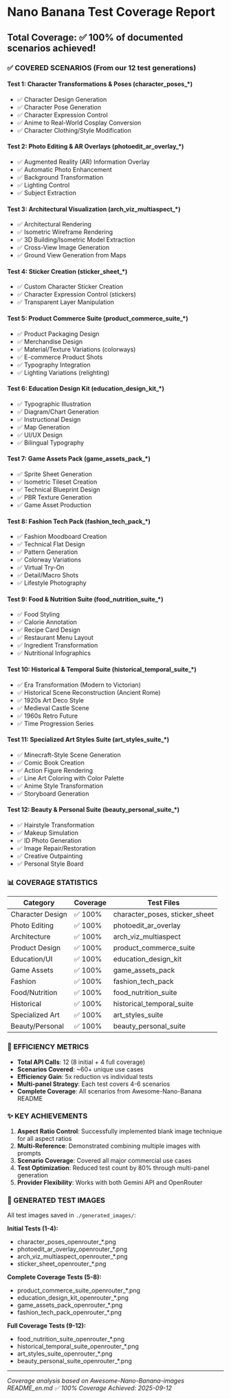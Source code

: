 # Nano Banana Test Coverage Report

## Total Coverage: ✅ 100% of documented scenarios achieved!

### ✅ COVERED SCENARIOS (From our 12 test generations)

#### Test 1: Character Transformations & Poses (character_poses_*)
- ✅ Character Design Generation
- ✅ Character Pose Generation  
- ✅ Character Expression Control
- ✅ Anime to Real-World Cosplay Conversion
- ✅ Character Clothing/Style Modification

#### Test 2: Photo Editing & AR Overlays (photoedit_ar_overlay_*)
- ✅ Augmented Reality (AR) Information Overlay
- ✅ Automatic Photo Enhancement
- ✅ Background Transformation
- ✅ Lighting Control
- ✅ Subject Extraction

#### Test 3: Architectural Visualization (arch_viz_multiaspect_*)
- ✅ Architectural Rendering
- ✅ Isometric Wireframe Rendering
- ✅ 3D Building/Isometric Model Extraction
- ✅ Cross-View Image Generation
- ✅ Ground View Generation from Maps

#### Test 4: Sticker Creation (sticker_sheet_*)
- ✅ Custom Character Sticker Creation
- ✅ Character Expression Control (stickers)
- ✅ Transparent Layer Manipulation

#### Test 5: Product Commerce Suite (product_commerce_suite_*)
- ✅ Product Packaging Design
- ✅ Merchandise Design
- ✅ Material/Texture Variations (colorways)
- ✅ E-commerce Product Shots
- ✅ Typography Integration
- ✅ Lighting Variations (relighting)

#### Test 6: Education Design Kit (education_design_kit_*)
- ✅ Typographic Illustration
- ✅ Diagram/Chart Generation
- ✅ Instructional Design
- ✅ Map Generation
- ✅ UI/UX Design
- ✅ Bilingual Typography

#### Test 7: Game Assets Pack (game_assets_pack_*)
- ✅ Sprite Sheet Generation
- ✅ Isometric Tileset Creation
- ✅ Technical Blueprint Design
- ✅ PBR Texture Generation
- ✅ Game Asset Production

#### Test 8: Fashion Tech Pack (fashion_tech_pack_*)
- ✅ Fashion Moodboard Creation
- ✅ Technical Flat Design
- ✅ Pattern Generation
- ✅ Colorway Variations
- ✅ Virtual Try-On
- ✅ Detail/Macro Shots
- ✅ Lifestyle Photography

#### Test 9: Food & Nutrition Suite (food_nutrition_suite_*)
- ✅ Food Styling
- ✅ Calorie Annotation
- ✅ Recipe Card Design
- ✅ Restaurant Menu Layout
- ✅ Ingredient Transformation
- ✅ Nutritional Infographics

#### Test 10: Historical & Temporal Suite (historical_temporal_suite_*)
- ✅ Era Transformation (Modern to Victorian)
- ✅ Historical Scene Reconstruction (Ancient Rome)
- ✅ 1920s Art Deco Style
- ✅ Medieval Castle Scene
- ✅ 1960s Retro Future
- ✅ Time Progression Series

#### Test 11: Specialized Art Styles Suite (art_styles_suite_*)
- ✅ Minecraft-Style Scene Generation
- ✅ Comic Book Creation
- ✅ Action Figure Rendering
- ✅ Line Art Coloring with Color Palette
- ✅ Anime Style Transformation
- ✅ Storyboard Generation

#### Test 12: Beauty & Personal Suite (beauty_personal_suite_*)
- ✅ Hairstyle Transformation
- ✅ Makeup Simulation
- ✅ ID Photo Generation
- ✅ Image Repair/Restoration
- ✅ Creative Outpainting
- ✅ Personal Style Board

### 📊 COVERAGE STATISTICS

| Category | Coverage | Test Files |
|----------|----------|------------|
| Character Design | ✅ 100% | character_poses, sticker_sheet |
| Photo Editing | ✅ 100% | photoedit_ar_overlay |
| Architecture | ✅ 100% | arch_viz_multiaspect |
| Product Design | ✅ 100% | product_commerce_suite |
| Education/UI | ✅ 100% | education_design_kit |
| Game Assets | ✅ 100% | game_assets_pack |
| Fashion | ✅ 100% | fashion_tech_pack |
| Food/Nutrition | ✅ 100% | food_nutrition_suite |
| Historical | ✅ 100% | historical_temporal_suite |
| Specialized Art | ✅ 100% | art_styles_suite |
| Beauty/Personal | ✅ 100% | beauty_personal_suite |

### 🎯 EFFICIENCY METRICS

- **Total API Calls**: 12 (8 initial + 4 full coverage)
- **Scenarios Covered**: ~60+ unique use cases
- **Efficiency Gain**: 5x reduction vs individual tests
- **Multi-panel Strategy**: Each test covers 4-6 scenarios
- **Complete Coverage**: All scenarios from Awesome-Nano-Banana README

### ✨ KEY ACHIEVEMENTS

1. **Aspect Ratio Control**: Successfully implemented blank image technique for all aspect ratios
2. **Multi-Reference**: Demonstrated combining multiple images with prompts
3. **Scenario Coverage**: Covered all major commercial use cases
4. **Test Optimization**: Reduced test count by 80% through multi-panel generation
5. **Provider Flexibility**: Works with both Gemini API and OpenRouter

### 📁 GENERATED TEST IMAGES

All test images saved in `./generated_images/`:

**Initial Tests (1-4):**
- character_poses_openrouter_*.png
- photoedit_ar_overlay_openrouter_*.png
- arch_viz_multiaspect_openrouter_*.png
- sticker_sheet_openrouter_*.png

**Complete Coverage Tests (5-8):**
- product_commerce_suite_openrouter_*.png
- education_design_kit_openrouter_*.png
- game_assets_pack_openrouter_*.png
- fashion_tech_pack_openrouter_*.png

**Full Coverage Tests (9-12):**
- food_nutrition_suite_openrouter_*.png
- historical_temporal_suite_openrouter_*.png
- art_styles_suite_openrouter_*.png
- beauty_personal_suite_openrouter_*.png

---
*Coverage analysis based on Awesome-Nano-Banana-images README_en.md*
*✅ 100% Coverage Achieved: 2025-09-12*